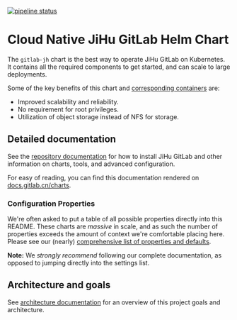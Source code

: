 [![pipeline status](https://jihulab.com/gitlab-cn/charts/gitlab/badges/main-jh/pipeline.svg)](https://jihulab.com/gitlab-cn/charts/gitlab/pipelines)

# Cloud Native JiHu GitLab Helm Chart

The `gitlab-jh` chart is the best way to operate JiHu GitLab on Kubernetes. It contains
all the required components to get started, and can scale to large deployments.

Some of the key benefits of this chart and [corresponding containers](https://jihulab.com/gitlab-cn/build/cng-images) are:

- Improved scalability and reliability.
- No requirement for root privileges.
- Utilization of object storage instead of NFS for storage.

## Detailed documentation

See the [repository documentation](jh/doc/index.md) for how to install JiHu GitLab and
other information on charts, tools, and advanced configuration.

For easy of reading, you can find this documentation rendered on
[docs.gitlab.cn/charts](https://docs.gitlab.cn/charts).

### Configuration Properties

We're often asked to put a table of all possible properties directly into this README.
These charts are _massive_ in scale, and as such the number of properties exceeds
the amount of context we're comfortable placing here. Please see our (nearly)
[comprehensive list of properties and defaults](jh/doc/installation/command-line-options.md).

**Note:** We _strongly recommend_ following our complete documentation, as opposed to
jumping directly into the settings list.

## Architecture and goals

See [architecture documentation](jh/doc/architecture/index.md) for an overview
of this project goals and architecture.

<!--
## Known issues and limitations

See [limitations](jh/doc/index.md#limitations).

## Release Notes

Check the [releases documentation](jh/doc/releases/index.md) for information on important releases,
and see the [changelog](CHANGELOG.md) for the full details on any release.

## Contributing

See the [contribution guidelines](CONTRIBUTING.md) and then check out the
[development styleguide](doc/development/index.md).
-->